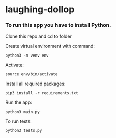 # laughing-dollop
### To run this app you have to install Python.
Clone this repo and cd to folder

Create virtual environment with command:

```python3 -m venv env```

Activate:

```source env/bin/activate```

Install all required packages:

```pip3 install -r requirements.txt```

Run the app:

```python3 main.py```

To run tests:

```python3 tests.py```